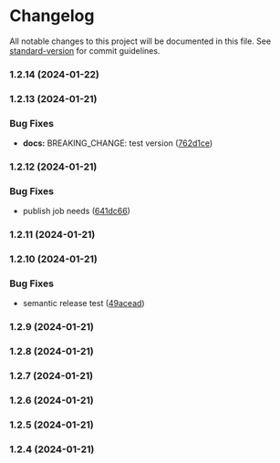 # Changelog

All notable changes to this project will be documented in this file. See [standard-version](https://github.com/conventional-changelog/standard-version) for commit guidelines.

### 1.2.14 (2024-01-22)

### 1.2.13 (2024-01-21)


### Bug Fixes

* **docs:** BREAKING_CHANGE: test version ([762d1ce](https://github.com/angulartist/nestjs-packages-monorepo-example/commit/762d1ce99c091d9be490a26644c7f8cb59e1e95b))

### 1.2.12 (2024-01-21)


### Bug Fixes

* publish job needs ([641dc66](https://github.com/angulartist/nestjs-packages-monorepo-example/commit/641dc66166b6081c92a5b9326928190ad6d5c934))

### 1.2.11 (2024-01-21)

### 1.2.10 (2024-01-21)


### Bug Fixes

* semantic release test ([49acead](https://github.com/angulartist/nestjs-packages-monorepo-example/commit/49aceadb99e341af2c6885e9fe0f86908759c335))

### 1.2.9 (2024-01-21)

### 1.2.8 (2024-01-21)

### 1.2.7 (2024-01-21)

### 1.2.6 (2024-01-21)

### 1.2.5 (2024-01-21)

### 1.2.4 (2024-01-21)
